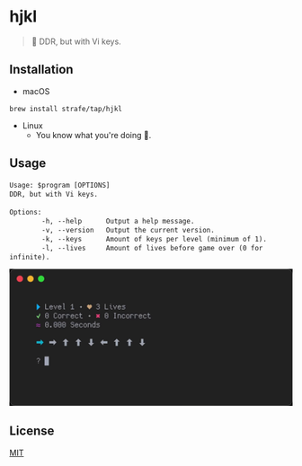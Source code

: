 # hjkl
> 💃 DDR, but with Vi keys.

## Installation
- macOS
```
brew install strafe/tap/hjkl
```

- Linux
	- You know what you're doing :penguin:.

## Usage
```
Usage: $program [OPTIONS]
DDR, but with Vi keys.

Options:
        -h, --help      Output a help message.
        -v, --version   Output the current version.
        -k, --keys      Amount of keys per level (minimum of 1).
        -l, --lives     Amount of lives before game over (0 for infinite).
```
<center><img src=".github/assets/preview.gif"></center>

## License
[MIT](LICENSE)